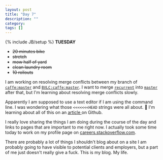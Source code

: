 ```yaml
---
layout: post
title: "Day 7"
description: ""
category:
tags: []
---
```

{% include JB/setup %}
**TUESDAY**  

- ~~20 minutes bike~~
- ~~stretch~~
- ~~mow half of yard~~
- ~~clean laundry room~~
- ~~10 rollouts~~

I am working on resolving merge conflicts between my branch of [`caffe:master`](https://github.com/wgapl/caffe/tree/master) and [`BVLC:caffe:master`](https://github.com/BVLC/caffe/tree/master). I want to merge [`recurrent`](https://github.com/wgapl/caffe/tree/recurrent) into [`master`](https://github.com/wgapl/caffe/tree/master) after that, but I'm learning about resolving merge conflicts slowly.

Apparently I am supposed to use a text editor if I am using the command line. I was wondering what those `<<<<<<<HEAD` strings were all about. :grimacing:  I'm learning about all of this on an  [article ](https://help.github.com/articles/resolving-a-merge-conflict-from-the-command-line/) on Github.

I really love sharing the things I am doing during the course of the day and links to pages that are important to me right now. I actually took some time today to work on my profile page on [careers.stackoverflow.com](https://careers.stackoverflow.com/optical_anathema).

There are probably a lot of things I shouldn't blog about on a site I am probably going to have visible to potential clients and employers, but a part of me just doesn't really give a fuck. This is my blog. My life.


<!-- I live in Washington State, so I smoke a lot of weed and I don't feel like keeping it a secret. There. :trollface: -->
